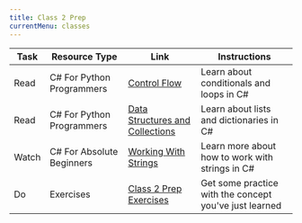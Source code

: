 ```yaml
---
title: Class 2 Prep
currentMenu: classes
---
```


Task | Resource Type | Link | Instructions
|----|---------------|------|-------------|
Read | C# For Python Programmers | [Control Flow](../../csharp4python/control-flow/) | Learn about conditionals and loops in C#
Read | C# For Python Programmers | [Data Structures and Collections](../../csharp4python/data-structures-and-collections/) | Learn about lists and dictionaries in C#
Watch | C# For Absolute Beginners | [Working With Strings](https://mva.microsoft.com/en-us/training-courses/c-fundamentals-for-absolute-beginners-16169?l=xV66IaQIC_3806218949) | Learn more about how to work with strings in C#
Do | Exercises | [Class 2 Prep Exercises](exercises.html) | Get some practice with the concept you've just learned
